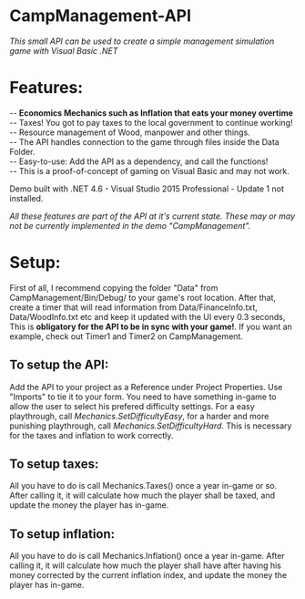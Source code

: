 # CampManagement-API <br />
_This small API can be used to create a simple management simulation game with Visual Basic .NET_ <br />

# Features: <br />
-- **Economics Mechanics such as Inflation that eats your money overtime** <br />
-- Taxes! You got to pay taxes to the local government to continue working! <br />
-- Resource management of Wood, manpower and other things. <br />
-- The API handles connection to the game through files inside the Data Folder. <br />
-- Easy-to-use: Add the API as a dependency, and call the functions! <br />
-- This is a proof-of-concept of gaming on Visual Basic and may not work. <br />

Demo built with .NET 4.6 - Visual Studio 2015 Professional - Update 1 not installed.

_All these features are part of the API at it's current state. These may or may not be currently implemented in the demo "CampManagement"._

# Setup: <br />
First of all, I recommend copying the folder "Data" from CampManagement/Bin/Debug/ to your game's root location. After that, create a timer that will read information from Data/FinanceInfo.txt, Data/WoodInfo.txt etc and keep it updated with the UI every 0.3 seconds, This is **obligatory for the API to be in sync with your game!**. If you want an example, check out Timer1 and Timer2 on CampManagement.<br />

## To setup the API:
Add the API to your project as a Reference under Project Properties. Use "Imports" to tie it to your form. You need to have something in-game to allow the user to select his prefered difficulty settings. For a easy playthrough, call _Mechanics.SetDifficultyEasy_, for a harder and more punishing playthrough, call _Mechanics.SetDifficultyHard_. This is necessary for the taxes and inflation to work correctly.

## To setup taxes:
All you have to do is call Mechanics.Taxes() once a year in-game or so. After calling it, it will calculate how much the player shall be taxed, and update the money the player has in-game. <br />

## To setup inflation:
All you have to do is call Mechanics.Inflation() once a year in-game. After calling it, it will calculate how much the player shall have after having his money corrected by the current inflation index, and update the money the player has in-game. <br />
